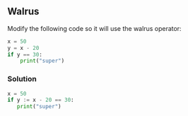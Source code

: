 ## Walrus

Modify the following code so it will use the walrus operator:

```python
x = 50
y = x - 20
if y == 30:
    print("super")
```

### Solution

```python
x = 50
if y := x - 20 == 30:
   print("super")
```
